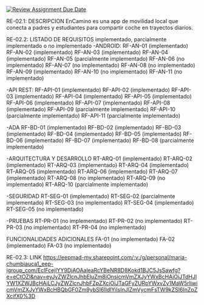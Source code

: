 [![Review Assignment Due Date](https://classroom.github.com/assets/deadline-readme-button-22041afd0340ce965d47ae6ef1cefeee28c7c493a6346c4f15d667ab976d596c.svg)](https://classroom.github.com/a/O1oNnYGo)

RE-02.1: DESCRIPCION
EnCamino es una app de movilidad local que conecta a padres y estudiantes para compartir coche en trayectos diarios.

RE-02.2: LISTADO DE REQUISITOS implementado, parcialmente implementado o no implementado
-ANDROID:
RF-AN-01 (implementado)
RF-AN-02 (implementado)
RF-AN-03 (implementado)
RF-AN-04 (implementado)
RF-AN-05 (parcialmente implementado)
RF-AN-06 (no implementado)
RF-AN-07 (no implementado)
RF-AN-08 (no implementado)
RF-AN-09 (implementado)
RF-AN-10 (no implementado)
RF-AN-11 (no implementado)

-API REST:
RF-API-01 (implementado)
RF-API-02 (implementado)
RF-API-03 (implementado)
RF-API-04 (implementado)
RF-API-05 (implementado)
RF-API-06 (implementado)
RF-API-07 (implementado)
RF-API-08 (implementado)
RF-API-09 (parcialmente implementado)
RF-API-10 (parcialmente implementado)
RF-API-11 (parcialmente implementado)

-ADA
RF-BD-01 (implementado)
RF-BD-02 (implementado)
RF-BD-03 (implementado)
RF-BD-04 (implementado)
RF-BD-05 (implementado)
RF-BD-06 (implementado)
RF-BD-07 (implementado)
RF-BD-08 (parcialmente implementado)

-ARQUITECTURA Y DESARROLLO
RT-ARQ-01 (implementado)
RT-ARQ-02 (implementado)
RT-ARQ-03 (implementado)
RT-ARQ-04 (implementado)
RT-ARQ-05 (implementado)
RT-ARQ-06 (implementado)
RT-ARQ-07 (implementado)
RT-ARQ-08 (no implementado)
RT-ARQ-09 (no implementado)
RT-ARQ-10 (parcialmente implementado)

-SEGURIDAD
RT-SEG-01 (implementado)
RT-SEG-02 (parcialmente implementado)
RT-SEG-03 (no implementado)
RT-SEG-04 (implementado)
RT-SEG-05 (no implementado)

-PRUEBAS
RT-PR-01 (no implementado)
RT-PR-02 (no implementado)
RT-PR-03 (no implementado)
RT-PR-04 (no implementado)

FUNCIONALIDADES ADICIONALES
FA-01 (no implementado)
FA-02 (implementado)
FA-03 (no implementado)

RE-02.3: LINK
https://eepmad-my.sharepoint.com/:v:/g/personal/maria-chumbiauca1_eep-igroup_com/EclFcejlYY9DjAOAaleaRcYBeNR8D8Kokd1BJC5JsSawfg?e=eCtOZl&nav=eyJyZWZlcnJhbEluZm8iOnsicmVmZXJyYWxBcHAiOiJTdHJlYW1XZWJBcHAiLCJyZWZlcnJhbFZpZXciOiJTaGFyZURpYWxvZy1MaW5rIiwicmVmZXJyYWxBcHBQbGF0Zm9ybSI6IldlYiIsInJlZmVycmFsTW9kZSI6InZpZXcifX0%3D  
